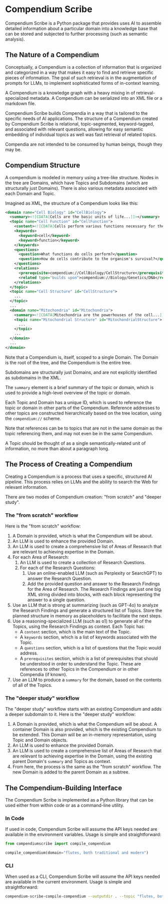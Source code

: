 # Compendium Scribe

Compendium Scribe is a Python package that provides uses AI to assemble detailed information about a particular domain into a knowledge base that can be stored and subjected to further processing (such as semantic analysis).

## The Nature of a Compendium

Conceptually, a Compendium is a collection of information that is organized and categorized in a way that makes it easy to find and retrieve specific pieces of information. The goal of such retrieval is in the augmentation of prompts for LLMs, to implement sophisticated forms of in-context learning.

A Compendium is a knowledge graph with a heavy mixing in of retrieval-specialized metadata. A Compendium can be serialized into an XML file or a markdown file.

Compendium Scribe builds Compendia in a way that is tailored to the specific needs of AI applications. The structure of a Compendium created by Compendium Scribe is relational, topic-segmented, keyword-tagged, and associated with relevant questions, allowing for easy semantic embedding of individual topics as well was fast retrieval of related topics.

Compendia are not intended to be consumed by human beings, though they may be.

## Compendium Structure

A compendium is modeled in memory using a tree-like structure. Nodes in the tree are Domains, which have Topics and Subdomains (which are structurally just Domains). There is also various metadata associated with each Domain and Topic.

Imagined as XML, the structure of a Compendium looks like this:

```xml
<domain name="Cell Biology" id="CellBiology">
  <summary><![CDATA[Cells are the basic units of life...]]></summary>
  <topic name="Cell Function" id="CellFunction">
    <content><![CDATA[Cells perform various functions necessary for the organism's survival...]]></content>
    <keywords>
      <keyword>cell</keyword>
      <keyword>function</keyword>
    </keywords>
    <questions>
      <question>What functions do cells perform?</question>
      <question>How do cells contribute to the organism's survival?</question>
    </questions>
    <relations>
      <prerequisite>compendium://CellBiology/CellStructure</prerequisite>
      <related type="builds upon">compendium://Biology/Genetics/DNA</related>
    </relations>
  </topic>
  <topic name="Cell Structure" id="CellStructure">
    ...
  </topic>
  ...
  <domain name="Mitochondria" id="Mitochondria">
    <summary><![CDATA[Mitochondria are the powerhouses of the cell...]]></summary>
    <topic name="Mitochondrial Structure" id="MitochondrialStructure">
      ...
    </topic>
    ...
  </domain>
  ...
</domain>
```

Note that a Compendium is, itself, scoped to a single Domain. The Domain is the root of the tree, and the Compendium is the entire tree.

Subdomains are structurally just Domains, and are not explicitly identified as subdomains in the XML.

The `summary` element is a brief summary of the topic or domain, which is used to provide a high-level overview of the topic or domain.

Each Topic and Domain has a unique ID, which is used to reference the topic or domain in other parts of the Compendium. Reference addresses to other topics are constructed hierarchically based on the tree location, using the `compendium://` scheme.

Note that references can be to topics that are not in the same domain as the topic referencing them, and may not even be in the same Compendium.

A Topic should be thought of as a single semantically-related unit of information, no more than about a paragraph long.

## The Process of Creating a Compendium

Creating a Compendium is a process that uses a specific, structured AI pipeline. This process relies on LLMs and the ability to search the Web for relevant information.

There are two modes of Compendium creation: "from scratch" and "deeper study".

### The "from scratch" workflow

Here is the "from scratch" workflow:

1. A Domain is provided, which is what the Compendium will be about.
2. An LLM is used to enhance the provided Domain.
3. An LLM is used to create a comprehensive list of Areas of Research that are relevant to achieving expertise in the Domain.
4. For each Area of Research:
    1. An LLM is used to create a collection of Research Questions.
    2. For each of the Research Questions:
        1. Use an online-enabled LLM (such as Perplexity or SearchGPT) to answer the Research Question.
        2. Add the provided question and answer to the Research Findings for the Area of Research. The Research Findings are just one big XML string divided into blocks, with each block representing the answer to a single question.
5. Use an LLM that is strong at summarizing (such as GPT-4o) to analyze the Research Findings and generate a structured list of Topics. Store the planned structure in memory as placeholders to facilitate the next steps.
6. Use a reasoning-specialized LLM (such as o1) to generate all of the Topics, using the Research Findings as context. Each Topic has:
    - A `content` section, which is the main text of the Topic.
    - A `keywords` section, which is a list of keywords associated with the Topic.
    - A `questions` section, which is a list of questions that the Topic would address.
    - A `prerequisites` section, which is a list of prerequisites that should be understood in order to understand the Topic. These are references to other Topics in the Compendium or in other Compendia (if known).
7. Use an LLM to produce a `summary` for the domain, based on the contents of all of the Topics.

### The "deeper study" workflow

The "deeper study" workflow starts with an existing Compendium and adds a deeper subdomain to it. Here is the "deeper study" workflow:

1. A Domain is provided, which is what the Compendium will be about. A container Domain is also provided, which is the existing Compendium to be extended. This Domain will be an in-memory representation, using Topic and Domain objects.
2. An LLM is used to enhance the provided Domain.
3. An LLM is used to create a comprehensive list of Areas of Research that are relevant to achieving expertise in the Domain, using the existing parent Domain's `summary` and Topics as context.
4. From here, the process is the same as the "from scratch" workflow. The new Domain is added to the parent Domain as a subtree.

## The Compendium-Building Interface

The Compendium Scribe is implemented as a Python library that can be used either from within code or as a command-line utility.

### In Code

If used in code, Compendium Scribe will assume the API keys needed are available in the environment variables. Usage is simple and straightforward:

```python
from compendiumscribe import compile_compendium

compile_compendium(domain="flutes, both traditional and modern")
```

### CLI

When used as a CLI, Compendium Scribe will assume the API keys needed are available in the current environment. Usage is simple and straightforward:

```zsh
compendium-scribe-compile-compendium --outputdir . --topic "flutes, both traditional and modern"
```
